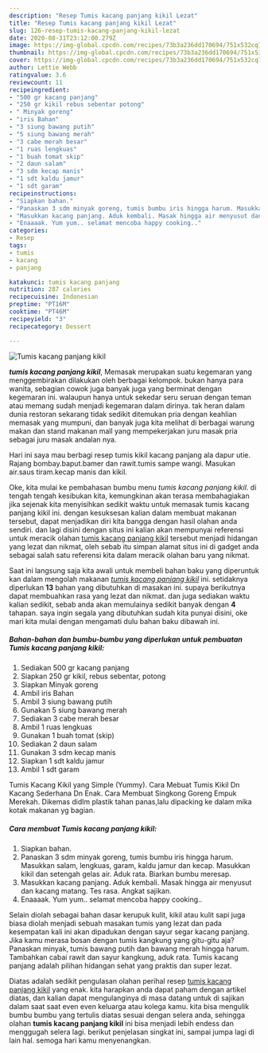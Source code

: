 ```yaml
---
description: "Resep Tumis kacang panjang kikil Lezat"
title: "Resep Tumis kacang panjang kikil Lezat"
slug: 126-resep-tumis-kacang-panjang-kikil-lezat
date: 2020-08-31T23:12:00.279Z
image: https://img-global.cpcdn.com/recipes/73b3a236dd170694/751x532cq70/tumis-kacang-panjang-kikil-foto-resep-utama.jpg
thumbnail: https://img-global.cpcdn.com/recipes/73b3a236dd170694/751x532cq70/tumis-kacang-panjang-kikil-foto-resep-utama.jpg
cover: https://img-global.cpcdn.com/recipes/73b3a236dd170694/751x532cq70/tumis-kacang-panjang-kikil-foto-resep-utama.jpg
author: Lettie Webb
ratingvalue: 3.6
reviewcount: 11
recipeingredient:
- "500 gr kacang panjang"
- "250 gr kikil rebus sebentar potong"
- " Minyak goreng"
- "iris Bahan"
- "3 siung bawang putih"
- "5 siung bawang merah"
- "3 cabe merah besar"
- "1 ruas lengkuas"
- "1 buah tomat skip"
- "2 daun salam"
- "3 sdm kecap manis"
- "1 sdt kaldu jamur"
- "1 sdt garam"
recipeinstructions:
- "Siapkan bahan."
- "Panaskan 3 sdm minyak goreng, tumis bumbu iris hingga harum. Masukkan salam, lengkuas, garam, kaldu jamur dan kecap. Masukkan kikil dan setengah gelas air. Aduk rata. Biarkan bumbu meresap."
- "Masukkan kacang panjang. Aduk kembali. Masak hingga air menyusut dan kacang matang. Tes rasa. Angkat sajikan."
- "Enaaaak. Yum yum.. selamat mencoba happy cooking.."
categories:
- Resep
tags:
- tumis
- kacang
- panjang

katakunci: tumis kacang panjang 
nutrition: 287 calories
recipecuisine: Indonesian
preptime: "PT16M"
cooktime: "PT46M"
recipeyield: "3"
recipecategory: Dessert

---
```



![Tumis kacang panjang kikil](https://img-global.cpcdn.com/recipes/73b3a236dd170694/751x532cq70/tumis-kacang-panjang-kikil-foto-resep-utama.jpg)

<b><i>tumis kacang panjang kikil</i></b>, Memasak merupakan suatu kegemaran yang menggembirakan dilakukan oleh berbagai kelompok. bukan hanya para wanita, sebagian cowok juga banyak juga yang berminat dengan kegemaran ini. walaupun hanya untuk sekedar seru seruan dengan teman atau memang sudah menjadi kegemaran dalam dirinya. tak heran dalam dunia restoran sekarang tidak sedikit ditemukan pria dengan keahlian memasak yang mumpuni, dan banyak juga kita melihat di berbagai warung makan dan stand makanan mall yang mempekerjakan juru masak pria sebagai juru masak andalan nya.

Hari ini saya mau berbagi resep tumis kikil kacang panjang ala dapur utie. Rajang bombay.baput.bamer dan rawit.tumis sampe wangi. Masukan air.saus tiram.kecap manis dan kikil.

Oke, kita mulai ke pembahasan bumbu menu <i>tumis kacang panjang kikil</i>. di tengah tengah kesibukan kita, kemungkinan akan terasa membahagiakan jika sejenak kita menyisihkan sedikit waktu untuk memasak tumis kacang panjang kikil ini. dengan kesuksesan kalian dalam membuat makanan tersebut, dapat menjadikan diri kita bangga dengan hasil olahan anda sendiri. dan lagi disini dengan situs ini kalian akan mempunyai referensi untuk meracik olahan <u>tumis kacang panjang kikil</u> tersebut menjadi hidangan yang lezat dan nikmat, oleh sebab itu simpan alamat situs ini di gadget anda sebagai salah satu referensi kita dalam meracik olahan baru yang nikmat.


Saat ini langsung saja kita awali untuk membeli bahan baku yang diperuntuk kan dalam mengolah makanan <u><i>tumis kacang panjang kikil</i></u> ini. setidaknya diperlukan <b>13</b> bahan yang dibutuhkan di masakan ini. supaya berikutnya dapat membuahkan rasa yang lezat dan nikmat. dan juga sediakan waktu kalian sedikit, sebab anda akan memulainya sedikit banyak dengan <b>4</b> tahapan. saya ingin segala yang dibutuhkan sudah kita punyai disini, oke mari kita mulai dengan mengamati dulu bahan baku dibawah ini.

<!--inarticleads1-->

##### Bahan-bahan dan bumbu-bumbu yang diperlukan untuk pembuatan Tumis kacang panjang kikil:

1. Sediakan 500 gr kacang panjang
1. Siapkan 250 gr kikil, rebus sebentar, potong
1. Siapkan  Minyak goreng
1. Ambil iris Bahan
1. Ambil 3 siung bawang putih
1. Gunakan 5 siung bawang merah
1. Sediakan 3 cabe merah besar
1. Ambil 1 ruas lengkuas
1. Gunakan 1 buah tomat (skip)
1. Sediakan 2 daun salam
1. Gunakan 3 sdm kecap manis
1. Siapkan 1 sdt kaldu jamur
1. Ambil 1 sdt garam


Tumis Kacang Kikil yang Simple (Yummy). Cara Mebuat Tumis Kikil Dn Kacang Sederhana Dn Enak. Cara Membuat Singkong Goreng Empuk Merekah. Dikemas didlm plastik tahan panas,lalu dipacking ke dalam mika kotak makanan yg bagian. 

<!--inarticleads2-->

##### Cara membuat Tumis kacang panjang kikil:

1. Siapkan bahan.
1. Panaskan 3 sdm minyak goreng, tumis bumbu iris hingga harum. Masukkan salam, lengkuas, garam, kaldu jamur dan kecap. Masukkan kikil dan setengah gelas air. Aduk rata. Biarkan bumbu meresap.
1. Masukkan kacang panjang. Aduk kembali. Masak hingga air menyusut dan kacang matang. Tes rasa. Angkat sajikan.
1. Enaaaak. Yum yum.. selamat mencoba happy cooking..


Selain diolah sebagai bahan dasar kerupuk kulit, kikil atau kulit sapi juga biasa diolah menjadi sebuah masakan tumis yang lezat dan pada kesempatan kali ini akan dipadukan dengan sayur segar kacang panjang. Jika kamu merasa bosan dengan tumis kangkung yang gitu-gitu aja? Panaskan minyak, tumis bawang putih dan bawang merah hingga harum. Tambahkan cabai rawit dan sayur kangkung, aduk rata. Tumis kacang panjang adalah pilihan hidangan sehat yang praktis dan super lezat. 

Diatas adalah sedikit pengulasan olahan perihal resep <u>tumis kacang panjang kikil</u> yang enak. kita harapkan anda dapat paham dengan artikel diatas, dan kalian dapat mengulanginya di masa datang untuk di sajikan dalam saat saat even even keluarga atau kolega kamu. kita bisa mengulik bumbu bumbu yang tertulis diatas sesuai dengan selera anda, sehingga olahan <b>tumis kacang panjang kikil</b> ini bisa menjadi lebih endess dan menggugah selera lagi. berikut penjelasan singkat ini, sampai jumpa lagi di lain hal. semoga hari kamu menyenangkan.
